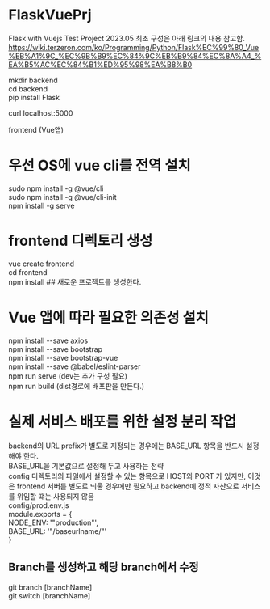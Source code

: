 # FlaskVuePrj
Flask with Vuejs Test Project 2023.05 
최초 구성은 아래 링크의 내용 참고함.  
https://wiki.terzeron.com/ko/Programming/Python/Flask%EC%99%80_Vue%EB%A1%9C_%EC%9B%B9%EC%84%9C%EB%B9%84%EC%8A%A4_%EA%B5%AC%EC%84%B1%ED%95%98%EA%B8%B0


mkdir backend  
cd backend  
pip install Flask  

curl localhost:5000   

frontend (Vue앱)  
# 우선 OS에 vue cli를 전역 설치  
sudo npm install -g @vue/cli  
sudo npm install -g @vue/cli-init  
npm install -g serve  

# frontend 디렉토리 생성  
vue create frontend   
cd frontend   
npm install  ## 새로운 프로젝트를 생성한다.   
# Vue 앱에 따라 필요한 의존성 설치  
npm install --save axios   
npm install --save bootstrap  
npm install --save bootstrap-vue  
npm install --save @babel/eslint-parser   
npm run serve (dev는 추가 구성 필요)   
npm run build (dist경로에 배포판을 만든다.)  

# 실제 서비스 배포를 위한 설정 분리 작업  
backend의 URL prefix가 별도로 지정되는 경우에는 BASE_URL 항목을 반드시 설정해야 한다.  
BASE_URL을 기본값으로 설정해 두고 사용하는 전략  
config 디렉토리의 파일에서 설정할 수 있는 항목으로 HOST와 PORT 가 있지만,
이것은 frontend 서버를 별도로 띄울 경우에만 필요하고 backend에 정적 자산으로 서비스를 위임할 떄는 사용되지 않음  
config/prod.env.js  
module.exports = {  
	NODE_ENV: '"production"',  
	BASE_URL: '"/baseurlname/"'  
}

## Branch를 생성하고 해당 branch에서 수정  
git branch [branchName]  
git switch [branchName]  
